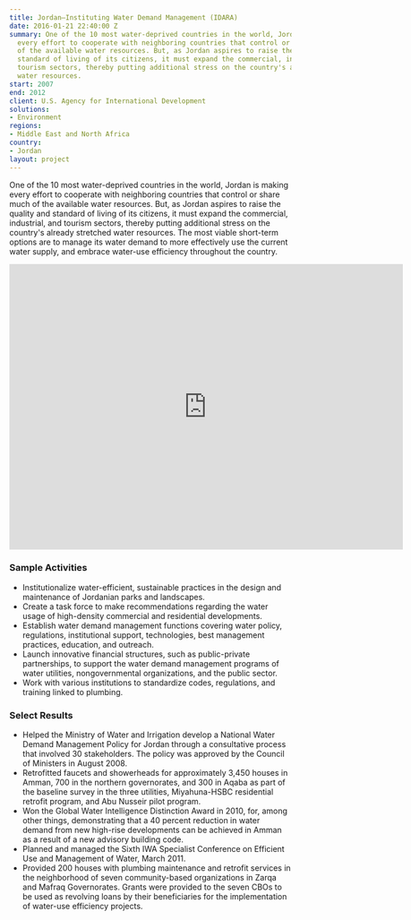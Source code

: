 ```yaml
---
title: Jordan—Instituting Water Demand Management (IDARA)
date: 2016-01-21 22:40:00 Z
summary: One of the 10 most water-deprived countries in the world, Jordan is making
  every effort to cooperate with neighboring countries that control or share much
  of the available water resources. But, as Jordan aspires to raise the quality and
  standard of living of its citizens, it must expand the commercial, industrial, and
  tourism sectors, thereby putting additional stress on the country's already stretched
  water resources.
start: 2007
end: 2012
client: U.S. Agency for International Development
solutions:
- Environment
regions:
- Middle East and North Africa
country:
- Jordan
layout: project
---
```


One of the 10 most water-deprived countries in the world, Jordan is making every effort to cooperate with neighboring countries that control or share much of the available water resources. But, as Jordan aspires to raise the quality and standard of living of its citizens, it must expand the commercial, industrial, and tourism sectors, thereby putting additional stress on the country's already stretched water resources. The most viable short-term options are to manage its water demand to more effectively use the current water supply, and embrace water-use efficiency throughout the country.

<iframe allowfullscreen="" frameborder="0" height="510" mozallowfullscreen="" src="https://player.vimeo.com/video/39851961?title=0&amp;byline=0&amp;portrait=0" webkitallowfullscreen="" width="703"></iframe>

### Sample Activities

* Institutionalize water-efficient, sustainable practices in the design and maintenance of Jordanian parks and landscapes.
* Create a task force to make recommendations regarding the water usage of high-density commercial and residential developments.
* Establish water demand management functions covering water policy, regulations, institutional support, technologies, best management practices, education, and outreach.
* Launch innovative financial structures, such as public-private partnerships, to support the water demand management programs of water utilities, nongovernmental organizations, and the public sector.
* Work with various institutions to standardize codes, regulations, and training linked to plumbing.

### Select Results

* Helped the Ministry of Water and Irrigation develop a National Water Demand Management Policy for Jordan through a consultative process that involved 30 stakeholders. The policy was approved by the Council of Ministers in August 2008.
* Retrofitted faucets and showerheads for approximately 3,450 houses in Amman, 700 in the northern governorates, and 300 in Aqaba as part of the baseline survey in the three utilities, Miyahuna-HSBC residential retrofit program, and Abu Nusseir pilot program.
* Won the Global Water Intelligence Distinction Award in 2010, for, among other things, demonstrating that a 40 percent reduction in water demand from new high-rise developments can be achieved in Amman as a result of a new advisory building code.
* Planned and managed the Sixth IWA Specialist Conference on Efficient Use and Management of Water, March 2011.
* Provided 200 houses with plumbing maintenance and retrofit services in the neighborhood of seven community-based organizations in Zarqa and Mafraq Governorates. Grants were provided to the seven CBOs to be used as revolving loans by their beneficiaries for the implementation of water-use efficiency projects.